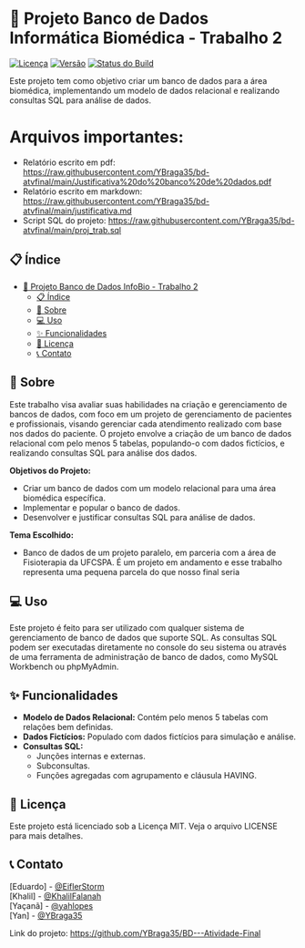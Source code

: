 # 🏥 Projeto Banco de Dados Informática Biomédica - Trabalho 2
[![Licença](https://img.shields.io/github/license/YBraga35/BD---Atividade-Final)](https://github.com/YBraga35/BD---Atividade-Final/blob/main/LICENSE)
[![Versão](https://img.shields.io/github/v/release/YBraga35/BD---Atividade-Final)](https://github.com/YBraga35/BD---Atividade-Final/releases)
[![Status do Build](https://img.shields.io/github/workflow/status/YBraga35/BD---Atividade-Final/build)](https://github.com/YBraga35/BD---Atividade-Final/actions)

Este projeto tem como objetivo criar um banco de dados para a área biomédica, implementando um modelo de dados relacional e realizando consultas SQL para análise de dados.

# Arquivos importantes:
  - Relatório escrito em pdf: https://raw.githubusercontent.com/YBraga35/bd-atvfinal/main/Justificativa%20do%20banco%20de%20dados.pdf
  - Relatório escrito em markdown: https://raw.githubusercontent.com/YBraga35/bd-atvfinal/main/justificativa.md
  - Script SQL do projeto: https://raw.githubusercontent.com/YBraga35/bd-atvfinal/main/proj_trab.sql


## 📋 Índice

- [🏥 Projeto Banco de Dados InfoBio - Trabalho 2](#-projeto-banco-de-dados-infobio---trabalho-2)
  - [📋 Índice](#-índice)
  - [📖 Sobre](#-sobre)
  - [💻 Uso](#-uso)
  - [✨ Funcionalidades](#-funcionalidades)
  - [📄 Licença](#-licença)
  - [📞 Contato](#-contato)

## 📖 Sobre

Este trabalho visa avaliar suas habilidades na criação e gerenciamento de bancos de dados, com foco em um projeto de gerenciamento de pacientes e profissionais, visando gerenciar cada atendimento realizado com base nos dados do paciente. O projeto envolve a criação de um banco de dados relacional com pelo menos 5 tabelas, populando-o com dados fictícios, e realizando consultas SQL para análise dos dados.

**Objetivos do Projeto:**
- Criar um banco de dados com um modelo relacional para uma área biomédica específica.
- Implementar e popular o banco de dados.
- Desenvolver e justificar consultas SQL para análise de dados.

**Tema Escolhido:**
- Banco de dados de um projeto paralelo, em parceria com a área de Fisioterapia da UFCSPA. É um projeto em andamento e esse trabalho representa uma pequena parcela do que nosso final seria


## 💻 Uso

Este projeto é feito para ser utilizado com qualquer sistema de gerenciamento de banco de dados que suporte SQL. As consultas SQL podem ser executadas diretamente no console do seu sistema ou através de uma ferramenta de administração de banco de dados, como MySQL Workbench ou phpMyAdmin.

## ✨ Funcionalidades

- **Modelo de Dados Relacional:** Contém pelo menos 5 tabelas com relações bem definidas.
- **Dados Fictícios:** Populado com dados fictícios para simulação e análise.
- **Consultas SQL:** 
  - Junções internas e externas.
  - Subconsultas.
  - Funções agregadas com agrupamento e cláusula HAVING.

## 📄 Licença

Este projeto está licenciado sob a Licença MIT. Veja o arquivo LICENSE para mais detalhes.

## 📞 Contato

[Eduardo] - [@EiflerStorm](https://github.com/EiflerStorm)  
[Khalil] - [@KhalilFalanah](https://github.com/KhalilFalanah)  
[Yaçanã] - [@yahlopes](https://github.com/yahlopes)  
[Yan] - [@YBraga35](https://github.com/YBraga35/)

Link do projeto: https://github.com/YBraga35/BD---Atividade-Final
